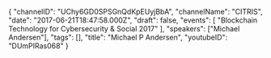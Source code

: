 {
    "channelID": "UChy6GD0SPSGnQdKpEUyjBbA",
    "channelName": "CITRIS",
    "date": "2017-06-21T18:47:58.000Z",
    "draft": false,
    "events": [
        "Blockchain Technology for Cybersecurity & Social 2017"
    ],
    "speakers": ["Michael Andersen"],
    "tags": [],
    "title": "Michael P Andersen",
    "youtubeID": "DUmPIRas068"
}
